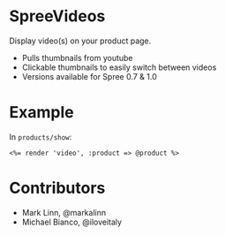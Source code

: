 SpreeVideos
===========

Display video(s) on your product page.

* Pulls thumbnails from youtube
* Clickable thumbnails to easily switch between videos
* Versions available for Spree 0.7 & 1.0

Example
=======
In `products/show`:

	<%= render 'video', :product => @product %>

Contributors
=======
* Mark Linn, @markalinn
* Michael Bianco, @iloveitaly
